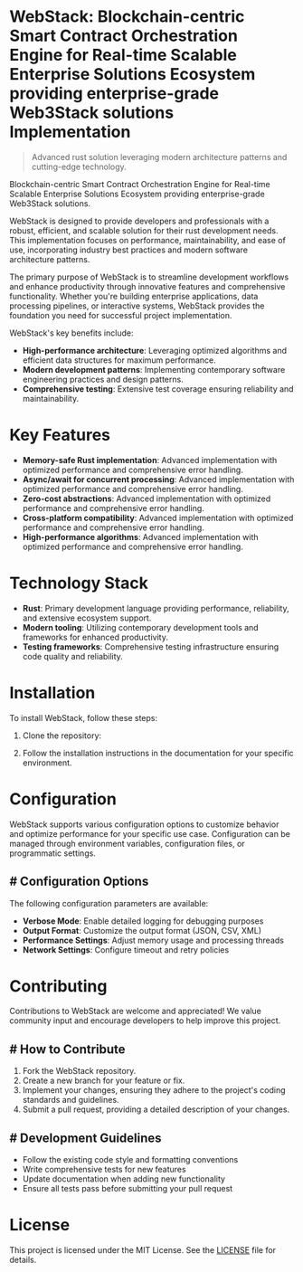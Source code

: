 <!-- fallback_WebStack_20251029005433_66055 -->

# WebStack: Blockchain-centric Smart Contract Orchestration Engine for Real-time Scalable Enterprise Solutions Ecosystem providing enterprise-grade Web3Stack solutions Implementation
> Advanced rust solution leveraging modern architecture patterns and cutting-edge technology.

Blockchain-centric Smart Contract Orchestration Engine for Real-time Scalable Enterprise Solutions Ecosystem providing enterprise-grade Web3Stack solutions.

WebStack is designed to provide developers and professionals with a robust, efficient, and scalable solution for their rust development needs. This implementation focuses on performance, maintainability, and ease of use, incorporating industry best practices and modern software architecture patterns.

The primary purpose of WebStack is to streamline development workflows and enhance productivity through innovative features and comprehensive functionality. Whether you're building enterprise applications, data processing pipelines, or interactive systems, WebStack provides the foundation you need for successful project implementation.

WebStack's key benefits include:

* **High-performance architecture**: Leveraging optimized algorithms and efficient data structures for maximum performance.
* **Modern development patterns**: Implementing contemporary software engineering practices and design patterns.
* **Comprehensive testing**: Extensive test coverage ensuring reliability and maintainability.

# Key Features

* **Memory-safe Rust implementation**: Advanced implementation with optimized performance and comprehensive error handling.
* **Async/await for concurrent processing**: Advanced implementation with optimized performance and comprehensive error handling.
* **Zero-cost abstractions**: Advanced implementation with optimized performance and comprehensive error handling.
* **Cross-platform compatibility**: Advanced implementation with optimized performance and comprehensive error handling.
* **High-performance algorithms**: Advanced implementation with optimized performance and comprehensive error handling.

# Technology Stack

* **Rust**: Primary development language providing performance, reliability, and extensive ecosystem support.
* **Modern tooling**: Utilizing contemporary development tools and frameworks for enhanced productivity.
* **Testing frameworks**: Comprehensive testing infrastructure ensuring code quality and reliability.

# Installation

To install WebStack, follow these steps:

1. Clone the repository:


2. Follow the installation instructions in the documentation for your specific environment.

# Configuration

WebStack supports various configuration options to customize behavior and optimize performance for your specific use case. Configuration can be managed through environment variables, configuration files, or programmatic settings.

## # Configuration Options

The following configuration parameters are available:

* **Verbose Mode**: Enable detailed logging for debugging purposes
* **Output Format**: Customize the output format (JSON, CSV, XML)
* **Performance Settings**: Adjust memory usage and processing threads
* **Network Settings**: Configure timeout and retry policies

# Contributing

Contributions to WebStack are welcome and appreciated! We value community input and encourage developers to help improve this project.

## # How to Contribute

1. Fork the WebStack repository.
2. Create a new branch for your feature or fix.
3. Implement your changes, ensuring they adhere to the project's coding standards and guidelines.
4. Submit a pull request, providing a detailed description of your changes.

## # Development Guidelines

* Follow the existing code style and formatting conventions
* Write comprehensive tests for new features
* Update documentation when adding new functionality
* Ensure all tests pass before submitting your pull request

# License

This project is licensed under the MIT License. See the [LICENSE](https://github.com/LuisFillipe1/WebStack/blob/main/LICENSE) file for details.
